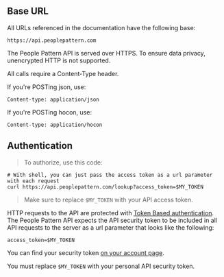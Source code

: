 ## Base URL

All URLs referenced in the documentation have the following base:

`https://api.peoplepattern.com`

The People Pattern API is served over HTTPS. To ensure data privacy, unencrypted HTTP is not supported.

All calls require a Content-Type header.

If you're POSTing json, use:

`Content-type: application/json`

If you're POSTing hocon, use:

`Content-type: application/hocon`

## Authentication

> To authorize, use this code:

```shell
# With shell, you can just pass the access token as a url parameter with each request
curl https://api.peoplepattern.com/lookup?access_token=$MY_TOKEN

```

> Make sure to replace `$MY_TOKEN` with your API access token.

HTTP requests to the API are protected with [Token Based authentication](https://www.w3.org/2001/sw/Europe/events/foaf-galway/papers/fp/token_based_authentication/).  The People Pattern API expects the API security token to be included in all API requests to the server as a url parameter that looks like the following:

`access_token=$MY_TOKEN`

You can find your security token [on your account page](https://app.peoplepattern.com/edit).

<aside class="notice">
You must replace <code>$MY_TOKEN</code> with your personal API security token.
</aside>
